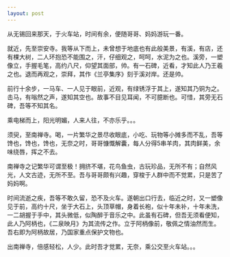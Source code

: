 ```yaml
---
layout: post
---
```



从无锡回来那天，于火车站，时间有余，便随哥哥、妈妈游玩一番。 ­

就近，先至崇安寺。我等从下而上，未曾想于地底也有此般美景，有溪，有店，还有棵大树，二人环抱恐不能围之，汗，仔细观之，呵呵，水泥为之也。溪旁，一塑像立，手握毛笔，高约八尺，仰望其面部，帅。有一石碑，近看，才知此人乃王羲之也。退而再观之，崇拜，其作《兰亭集序》刻于溪对岸。还是帅。 ­

前行十余步，一马车、一人见于眼前，近观，有绿锈浮于其上，遂知其乃铜为之。击马，有嗡然之声，遂知其空也。故事不目见耳闻，不可臆断也。可惜，其旁无石碑，吾等不知其名。 ­

乘电梯而上，阳光明媚，人来人往，不亦乐乎。。。 ­

须臾，至南禅寺。喝，一片繁华之景尽收眼底，小吃、玩物等小摊多而不乱，吾等馋也，馋也，馋也，无奈之时，哥哥慷慨解囊，每人分得5串羊肉，其肉鲜美，余味绕唇，挥之不去。 ­

南禅寺之记繁华可谓至极！拥挤不堪，花鸟鱼虫，古玩珍品，无所不有；自然风光，人文古迹，无所不至。吾与哥哥颇有兴趣，穿梭于人群中而不觉累，只是苦了妈妈啊。 ­

时间流逝之疾，吾等不敢久留，恐不及火车。遂朝出口行去，临近之时，又一塑像见于前，高约十尺，坐于大石上，头顶草帽，身着长袍，似十年未补，十年未洗，一二胡握于手中，其头微低，似陶醉于音乐之中。此虽有石碑，但吾无须看便知，此人乃阿柄也，《二泉映月》为其流传之作。立于阿柄像前，敬佩之情油然而生。吾右即为阿柄故居，乃国家重点保护文物也。 ­

出南禅寺，倍感轻松，人少。此时吾才觉累，无奈，乘公交至火车站。。。 ­
